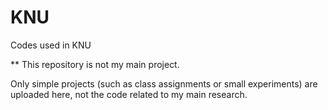 # KNU
Codes used in KNU

** This repository is not my main project.

Only simple projects (such as class assignments or small experiments) are uploaded here, not the code related to my main research.
